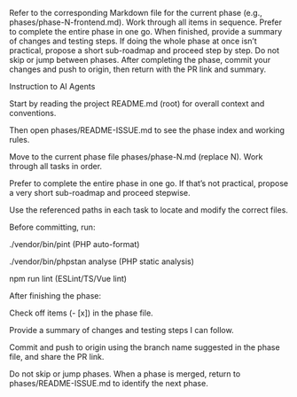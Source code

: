 Refer to the corresponding Markdown file for the current phase (e.g., phases/phase-N-frontend.md). Work through all items in sequence. Prefer to complete the entire phase in one go. When finished, provide a summary of changes and testing steps. If doing the whole phase at once isn’t practical, propose a short sub-roadmap and proceed step by step. Do not skip or jump between phases. After completing the phase, commit your changes and push to origin, then return with the PR link and summary.



Instruction to AI Agents

Start by reading the project README.md (root) for overall context and conventions.

Then open phases/README-ISSUE.md to see the phase index and working rules.

Move to the current phase file phases/phase-N.md (replace N). Work through all tasks in order.

Prefer to complete the entire phase in one go. If that’s not practical, propose a very short sub-roadmap and proceed stepwise.

Use the referenced paths in each task to locate and modify the correct files.

Before committing, run:

./vendor/bin/pint (PHP auto-format)

./vendor/bin/phpstan analyse (PHP static analysis)

npm run lint (ESLint/TS/Vue lint)


After finishing the phase:

Check off items (- [x]) in the phase file.

Provide a summary of changes and testing steps I can follow.

Commit and push to origin using the branch name suggested in the phase file, and share the PR link.

Do not skip or jump phases. When a phase is merged, return to phases/README-ISSUE.md to identify the next phase.